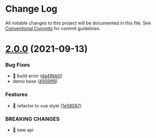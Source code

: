 # Change Log

All notable changes to this project will be documented in this file.
See [Conventional Commits](https://conventionalcommits.org) for commit guidelines.

# [2.0.0](https://github.com/myWsq/processor/compare/v1.0.0...v2.0.0) (2021-09-13)


### Bug Fixes

* 🐛 build error ([da49bb0](https://github.com/myWsq/processor/commit/da49bb0a5300ddf0af761e357967c63864503dd2))
* demo base ([4956ff8](https://github.com/myWsq/processor/commit/4956ff87398a1449a528e4e1e8a1d3c5cf459457))


### Features

* 🎸 refactor to vue style ([1e58087](https://github.com/myWsq/processor/commit/1e58087e34147503980744d213c719b9131966a1))


### BREAKING CHANGES

* 🧨 new api
